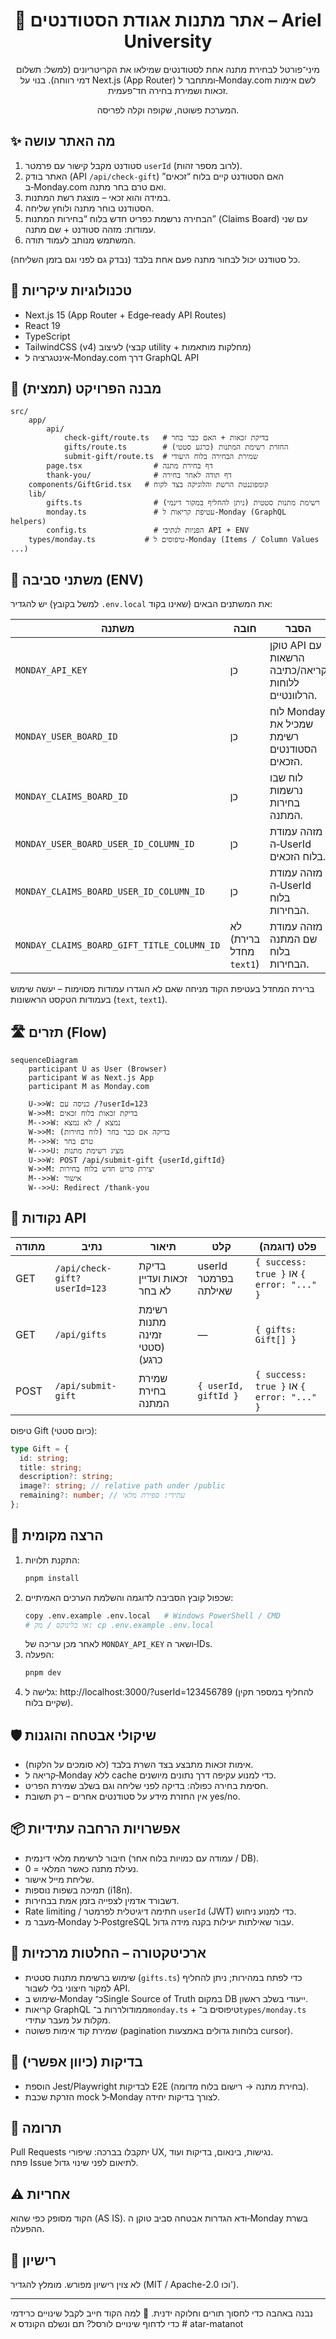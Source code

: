 <div align="center">

# 🎁 אתר מתנות אגודת הסטודנטים – Ariel University

מיני־פורטל לבחירת מתנה אחת לסטודנטים שמילאו את הקריטריונים (למשל: תשלום דמי רווחה). בנוי על Next.js (App Router) ומתחבר ל‑Monday.com לשם אימות זכאות ושמירת בחירה חד־פעמית.

המערכת פשוטה, שקופה וקלה לפריסה.

</div>

## ✨ מה האתר עושה

1. סטודנט מקבל קישור עם פרמטר `userId` (לרוב מספר זהות).
2. האתר בודק (API `/api/check-gift`) האם הסטודנט קיים בלוח “זכאים” ב‑Monday.com ואם טרם בחר מתנה.
3. במידה והוא זכאי – מוצגת רשת המתנות.
4. הסטודנט בוחר מתנה ולוחץ שליחה.
5. הבחירה נרשמת כפריט חדש בלוח “בחירות המתנות” (Claims Board) עם שני עמודות: מזהה סטודנט + שם מתנה.
6. המשתמש מנותב לעמוד תודה.

כל סטודנט יכול לבחור מתנה פעם אחת בלבד (נבדק גם לפני וגם בזמן השליחה).

## 🧩 טכנולוגיות עיקריות

- Next.js 15 (App Router + Edge‑ready API Routes)
- React 19
- TypeScript
- TailwindCSS (v4) לעיצוב (קבצי utility + מחלקות מותאמות)
- אינטגרציה ל‑Monday.com דרך GraphQL API

## 📁 מבנה הפרויקט (תמצית)

```
src/
	app/
		api/
			check-gift/route.ts   # בדיקת זכאות + האם כבר בחר
			gifts/route.ts        # החזרת רשימת המתנות (כרגע סטטי)
			submit-gift/route.ts  # שמירת הבחירה בלוח היעודי
		page.tsx                # דף בחירת מתנה
		thank-you/              # דף תודה לאחר בחירה
	components/GiftGrid.tsx   # קומפוננטת הרשת והלוגיקה בצד לקוח
	lib/
		gifts.ts                # רשימת מתנות סטטית (ניתן להחליף במקור דינמי)
		monday.ts               # עטיפת קריאות ל‑Monday (GraphQL helpers)
		config.ts               # הפניות לנתיבי API + ENV
	types/monday.ts           # טיפוסים ל‑Monday (Items / Column Values ...)
```

## 🔐 משתני סביבה (ENV)

יש להגדיר (למשל בקובץ `.env.local` שאינו בקוד) את המשתנים הבאים:

| משתנה                                      | חובה                    | הסבר                                              |
| ------------------------------------------ | ----------------------- | ------------------------------------------------- |
| `MONDAY_API_KEY`                           | כן                      | טוקן API עם הרשאות קריאה/כתיבה ללוחות הרלוונטיים. |
| `MONDAY_USER_BOARD_ID`                     | כן                      | לוח Monday שמכיל את רשימת הסטודנטים הזכאים.       |
| `MONDAY_CLAIMS_BOARD_ID`                   | כן                      | לוח שבו נרשמות בחירות המתנה.                      |
| `MONDAY_USER_BOARD_USER_ID_COLUMN_ID`      | כן                      | מזהה עמודת ה‑UserId בלוח הזכאים.                  |
| `MONDAY_CLAIMS_BOARD_USER_ID_COLUMN_ID`    | כן                      | מזהה עמודת ה‑UserId בלוח הבחירות.                 |
| `MONDAY_CLAIMS_BOARD_GIFT_TITLE_COLUMN_ID` | לא (ברירת מחדל `text1`) | מזהה עמודת שם המתנה בלוח הבחירות.                 |

ברירת המחדל בעטיפת הקוד מניחה שאם לא הוגדרו עמודות מסוימות – יעשה שימוש בעמודות הטקסט הראשונות (`text`, `text1`).

## 🛣️ תזרים (Flow)

```mermaid
sequenceDiagram
	participant U as User (Browser)
	participant W as Next.js App
	participant M as Monday.com

	U->>W: כניסה עם /?userId=123
	W->>M: בדיקת זכאות בלוח זכאים
	M-->>W: נמצא / לא נמצא
	W->>M: בדיקה אם כבר בחר (לוח בחירות)
	M-->>W: טרם בחר
	W-->>U: מציג רשימת מתנות
	U->>W: POST /api/submit-gift {userId,giftId}
	W->>M: יצירת פריט חדש בלוח בחירות
	M-->>W: אישור
	W-->>U: Redirect /thank-you
```

## 🧪 נקודות API

| מתודה | נתיב                         | תיאור                         | קלט                  | פלט (דוגמה)                               |
| ----- | ---------------------------- | ----------------------------- | -------------------- | ----------------------------------------- |
| GET   | `/api/check-gift?userId=123` | בדיקת זכאות ועדיין לא בחר     | userId בפרמטר שאילתה | `{ success: true }` או `{ error: "..." }` |
| GET   | `/api/gifts`                 | רשימת מתנות זמינה (סטטי כרגע) | —                    | `{ gifts: Gift[] }`                       |
| POST  | `/api/submit-gift`           | שמירת בחירת המתנה             | `{ userId, giftId }` | `{ success: true }` או `{ error: "..." }` |

טיפוס Gift (כיום סטטי):

```ts
type Gift = {
  id: string;
  title: string;
  description?: string;
  image?: string; // relative path under /public
  remaining?: number; // עתידי: ספירת מלאי
};
```

## 🚀 הרצה מקומית

1. התקנת תלויות:
   ```bash
   pnpm install
   ```
2. שכפול קובץ הסביבה לדוגמה והשלמת הערכים האמיתיים:
   ```bash
   copy .env.example .env.local   # Windows PowerShell / CMD
   # או בלינוקס / מק: cp .env.example .env.local
   ```
   לאחר מכן עריכה של `MONDAY_API_KEY` ושאר ה‑IDs.
3. הפעלה:
   ```bash
   pnpm dev
   ```
4. גלישה ל: http://localhost:3000/?userId=123456789 (להחליף במספר תקין שקיים בלוח).

## 🛡️ שיקולי אבטחה והוגנות

- אימות זכאות מתבצע בצד השרת בלבד (לא סומכים על הלקוח).
- קריאה ל‑Monday ללא cache כדי למנוע עקיפה דרך נתונים מיושנים.
- חסימת בחירה כפולה: בדיקה לפני שליחה וגם בשלב שמירת הפריט.
- אין החזרת מידע על סטודנטים אחרים – רק תשובת yes/no.

## 📦 אפשרויות הרחבה עתידיות

- חיבור לרשימת מלאי דינמית (עמודה עם כמויות בלוח אחר / DB).
- נעילת מתנה כאשר המלאי = 0.
- שליחת מייל אישור.
- תמיכה בשפות נוספות (i18n).
- דשבורד אדמין לצפייה בזמן אמת בבחירות.
- Rate limiting / חתימה דיגיטלית לפרמטר `userId` (JWT) כדי למנוע ניחוש.
- מעבר מ‑Monday ל‑PostgreSQL עבור שאילתות יעילות בקנה מידה גדול.

## 🧠 ארכיטקטורה – החלטות מרכזיות

- שימוש ברשימת מתנות סטטית (`gifts.ts`) כדי לפתח במהירות; ניתן להחליף למקור חיצוני בלי לשבור API.
- שימוש ב‑Monday כ־Single Source of Truth במקום DB ייעודי בשלב ראשון.
- קריאות GraphQL ממודולררות ב־`monday.ts` + טיפוסים ב־`types/monday.ts` מקלות על מעבר עתידי.
- שמירת קוד אימות פשוטה (pagination בלוחות גדולים באמצעות cursor).

## 🧪 בדיקות (כיוון אפשרי)

- הוספת Jest/Playwright לבדיקות E2E (בחירת מתנה → רישום בלוח מדומה).
- הזרקת שכבת mock ל‑Monday לצורך בדיקות יחידה.

## 🤝 תרומה

Pull Requests יתקבלו בברכה: שיפורי UX, נגישות, בינאום, בדיקות ועוד.  
פתח Issue לתיאום לפני שינוי גדול.

## ⚠️ אחריות

הקוד מסופק כפי שהוא (AS IS). ודא הגדרות אבטחה סביב טוקן ה‑Monday בשרת ההפעלה.

## 📄 רישיון

לא צוין רישיון מפורש. מומלץ להגדיר (MIT / Apache-2.0 וכו').

---

נבנה באהבה כדי לחסוך תורים וחלוקה ידנית. 🎉
למה הקוד חייב לקבל שינויים כרידמי כדי לדחוף שינויים לורסל?
תם ונשלם הקונדס
א
#   a t a r - m a t a n o t 
 

 
